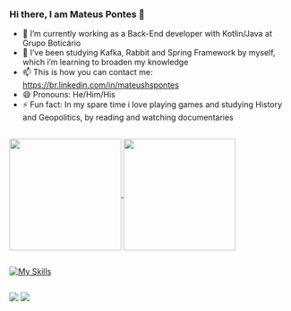 ### Hi there, I am Mateus Pontes 👋

- 🔭 I’m currently working as a Back-End developer with Kotlin/Java at Grupo Boticário
- 🌱 I’ve been studying Kafka, Rabbit and Spring Framework by myself, which i’m learning to broaden my knowledge
- 📫 This is how you can contact me: https://br.linkedin.com/in/mateushspontes
- 😄 Pronouns: He/Him/His
- ⚡ Fun fact: In my spare time i love playing games and studying History and Geopolitics, by reading and watching documentaries
##
<a href="https://github.com/anuraghazra/github-readme-stats">
  <img height=200 align="center" src="https://github-readme-stats.vercel.app/api?username=MHPontes&theme=dracula&rank_icon=github&show_icons=true" />
</a>
<a href="https://github.com/anuraghazra/convoychat">
  <img height=200 align="center" src="https://github-readme-stats.vercel.app/api/top-langs?username=MHPontes&layout=compact&langs_count=8&card_width=320&theme=dracula" />
</a>

##
[![My Skills](https://skillicons.dev/icons?i=java,kotlin,spring,idea,maven,gradle,mysql,postgres,react,js,linux&theme=light)](https://skillicons.dev)

##
<a href="https://br.linkedin.com/in/mateushspontes" target="_blank"> <img src="https://img.shields.io/badge/LinkedIn-0077B5?style=for-the-badge&logo=linkedin&logoColor=white" target="_blank"></a>
<a href="mailto:mateushspontes@gmail.com" target="_blank"> <img src="https://img.shields.io/badge/Gmail-D14836?style=for-the-badge&logo=gmail&logoColor=white" target="_blank"></a>
